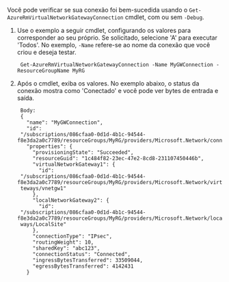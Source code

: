 Você pode verificar se sua conexão foi bem-sucedida usando o `Get-AzureRmVirtualNetworkGatewayConnection` cmdlet, com ou sem `-Debug`. 

1. Use o exemplo a seguir cmdlet, configurando os valores para corresponder ao seu próprio. Se solicitado, selecione 'A' para executar 'Todos'. No exemplo, `-Name` refere-se ao nome da conexão que você criou e deseja testar.

        Get-AzureRmVirtualNetworkGatewayConnection -Name MyGWConnection -ResourceGroupName MyRG

2. Após o cmdlet, exiba os valores. No exemplo abaixo, o status da conexão mostra como 'Conectado' e você pode ver bytes de entrada e saída.

        Body:
        {
          "name": "MyGWConnection",
          "id":
        "/subscriptions/086cfaa0-0d1d-4b1c-94544-f8e3da2a0c7789/resourceGroups/MyRG/providers/Microsoft.Network/connections/MyGWConnection",
          "properties": {
            "provisioningState": "Succeeded",
            "resourceGuid": "1c484f82-23ec-47e2-8cd8-231107450446b",
            "virtualNetworkGateway1": {
              "id":
        "/subscriptions/086cfaa0-0d1d-4b1c-94544-f8e3da2a0c7789/resourceGroups/MyRG/providers/Microsoft.Network/virtualNetworkGa
        teways/vnetgw1"
            },
            "localNetworkGateway2": {
              "id":
        "/subscriptions/086cfaa0-0d1d-4b1c-94544-f8e3da2a0c7789/resourceGroups/MyRG/providers/Microsoft.Network/localNetworkGate
        ways/LocalSite"
            },
            "connectionType": "IPsec",
            "routingWeight": 10,
            "sharedKey": "abc123",
            "connectionStatus": "Connected",
            "ingressBytesTransferred": 33509044,
            "egressBytesTransferred": 4142431
          }